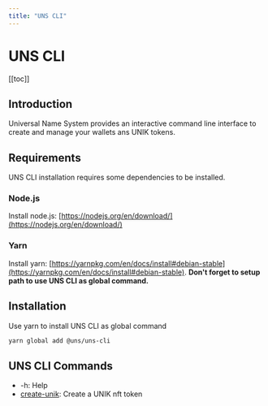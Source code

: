 ```yaml
---
title: "UNS CLI"
---
```


# UNS CLI

[[toc]]

## Introduction
Universal Name System provides an interactive command line interface to create and manage your wallets ans UNIK tokens.

## Requirements
UNS CLI installation requires some dependencies to be installed.

### Node.js

Install node.js: [https://nodejs.org/en/download/](https://nodejs.org/en/download/)

### Yarn

Install yarn: [https://yarnpkg.com/en/docs/install#debian-stable](https://yarnpkg.com/en/docs/install#debian-stable).
**Don't forget to setup path to use UNS CLI as global command.**

## Installation
Use yarn to install UNS CLI as global command

```bash
yarn global add @uns/uns-cli
```

## UNS CLI Commands
- -h: Help
- [create-unik](/cli/create-unik): Create a UNIK nft token